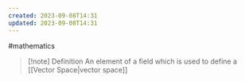 ```yaml
---
created: 2023-09-08T14:31
updated: 2023-09-08T14:31
---
```

#mathematics 

>[!note] Definition
>An element of a field which is used to define a [[Vector Space|vector space]]
